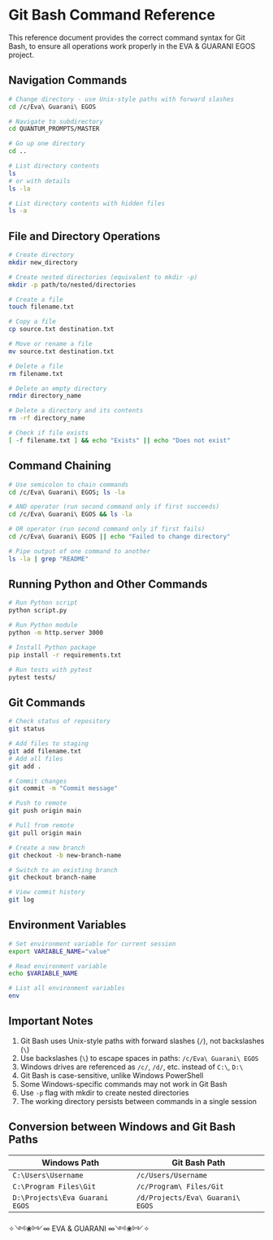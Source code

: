 # Git Bash Command Reference

This reference document provides the correct command syntax for Git Bash, to ensure all operations work properly in the EVA & GUARANI EGOS project.

## Navigation Commands

```bash
# Change directory - use Unix-style paths with forward slashes
cd /c/Eva\ Guarani\ EGOS

# Navigate to subdirectory
cd QUANTUM_PROMPTS/MASTER

# Go up one directory
cd ..

# List directory contents
ls
# or with details
ls -la

# List directory contents with hidden files
ls -a
```

## File and Directory Operations

```bash
# Create directory
mkdir new_directory

# Create nested directories (equivalent to mkdir -p)
mkdir -p path/to/nested/directories

# Create a file
touch filename.txt

# Copy a file
cp source.txt destination.txt

# Move or rename a file
mv source.txt destination.txt

# Delete a file
rm filename.txt

# Delete an empty directory
rmdir directory_name

# Delete a directory and its contents
rm -rf directory_name

# Check if file exists
[ -f filename.txt ] && echo "Exists" || echo "Does not exist"
```

## Command Chaining

```bash
# Use semicolon to chain commands
cd /c/Eva\ Guarani\ EGOS; ls -la

# AND operator (run second command only if first succeeds)
cd /c/Eva\ Guarani\ EGOS && ls -la

# OR operator (run second command only if first fails)
cd /c/Eva\ Guarani\ EGOS || echo "Failed to change directory"

# Pipe output of one command to another
ls -la | grep "README"
```

## Running Python and Other Commands

```bash
# Run Python script
python script.py

# Run Python module
python -m http.server 3000

# Install Python package
pip install -r requirements.txt

# Run tests with pytest
pytest tests/
```

## Git Commands

```bash
# Check status of repository
git status

# Add files to staging
git add filename.txt
# Add all files
git add .

# Commit changes
git commit -m "Commit message"

# Push to remote
git push origin main

# Pull from remote
git pull origin main

# Create a new branch
git checkout -b new-branch-name

# Switch to an existing branch
git checkout branch-name

# View commit history
git log
```

## Environment Variables

```bash
# Set environment variable for current session
export VARIABLE_NAME="value"

# Read environment variable
echo $VARIABLE_NAME

# List all environment variables
env
```

## Important Notes

1. Git Bash uses Unix-style paths with forward slashes (`/`), not backslashes (`\`)
2. Use backslashes (`\`) to escape spaces in paths: `/c/Eva\ Guarani\ EGOS`
3. Windows drives are referenced as `/c/`, `/d/`, etc. instead of `C:\`, `D:\`
4. Git Bash is case-sensitive, unlike Windows PowerShell
5. Some Windows-specific commands may not work in Git Bash
6. Use `-p` flag with mkdir to create nested directories
7. The working directory persists between commands in a single session

## Conversion between Windows and Git Bash Paths

| Windows Path | Git Bash Path |
|--------------|--------------|
| `C:\Users\Username` | `/c/Users/Username` |
| `C:\Program Files\Git` | `/c/Program\ Files/Git` |
| `D:\Projects\Eva Guarani EGOS` | `/d/Projects/Eva\ Guarani\ EGOS` |

✧༺❀༻∞ EVA & GUARANI ∞༺❀༻✧ 